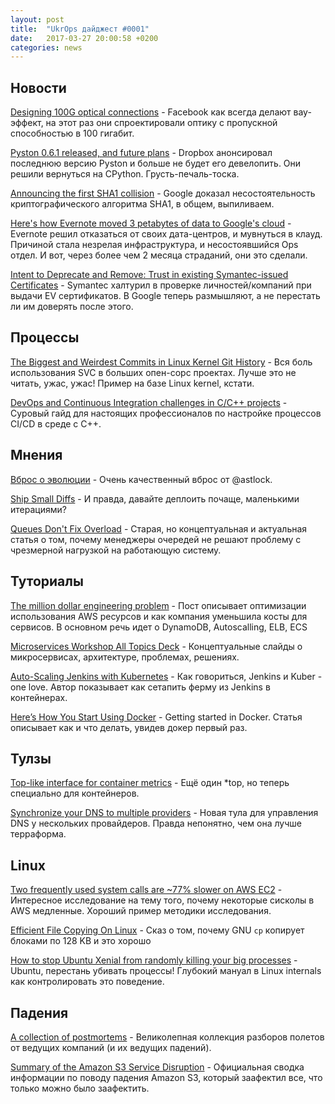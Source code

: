 ```yaml
---
layout: post
title:  "UkrOps дайджест #0001"
date:   2017-03-27 20:00:58 +0200
categories: news
---
```



Новости
-------
[Designing 100G optical connections](https://code.facebook.com/posts/1633153936991442/designing-100g-optical-connections) - Facebook как всегда делают вау-эффект, на этот раз они спроектировали оптику с пропускной способностью в 100 гигабит.  

[Pyston 0.6.1 released, and future plans](https://blog.pyston.org/2017/01/31/pyston-0-6-1-released-and-future-plans/) - Dropbox анонсировал последнюю версию Pyston и больше не будет его девелопить. Они решили вернуться на CPython. Грусть-печаль-тоска.

[Announcing the first SHA1 collision](https://security.googleblog.com/2017/02/announcing-first-sha1-collision.html) - Google доказал несостоятельность криптографического алгоритма SHA1, в общем, выпиливаем.

[Here's how Evernote moved 3 petabytes of data to Google's cloud](http://www.pcworld.com/article/3167594/data-center-cloud/heres-how-evernote-moved-3-petabytes-of-data-to-googles-cloud.html) - Evernote решил отказаться от своих дата-центров, и мувнуться в клауд. Причиной стала незрелая инфраструктура, и несостоявшийся Ops отдел. И вот, через более чем 2 месяца страданий, они это сделали.

[Intent to Deprecate and Remove: Trust in existing Symantec-issued Certificates](https://groups.google.com/a/chromium.org/forum/#!msg/blink-dev/eUAKwjihhBs/rpxMXjZHCQAJ) - Symantec халтурил в проверке личностей/компаний при выдачи EV сертификатов. В Google теперь размышляют, а не перестать ли им доверять после этого.


Процессы
--------
[The Biggest and Weirdest Commits in Linux Kernel Git History](https://www.destroyallsoftware.com/blog/2017/the-biggest-and-weirdest-commits-in-linux-kernel-git-history) - Вся боль использования SVC в больших опен-сорс проектах. Лучше это не читать, ужас, ужас! Пример на базе Linux kernel, кстати.

[DevOps and Continuous Integration challenges in C/C++ projects](http://blog.conan.io/2017/03/14/Devops-and-Continouous-Integration-Challenges-in-C-C++-Projects.html) - Суровый гайд для настоящих профессионалов по настройке процессов CI/CD в среде с C++.


Мнения
------
[Вброс о эволюции](https://ukrops.slack.com/archives/dev_random/p1489648547087416) - Очень качественный вброс от @astlock.

[Ship Small Diffs](https://blog.skyliner.io/ship-small-diffs-741308bec0d1) - И правда, давайте деплоить почаще, маленькими итерациями? 

[Queues Don't Fix Overload](http://ferd.ca/queues-don-t-fix-overload.html) - Старая, но концептуальная и актуальная статья о том, почему менеджеры очередей не решают проблему с чрезмерной нагрузкой на работающую систему.


Туториалы
---------
[The million dollar engineering problem](https://segment.com/blog/the-million-dollar-eng-problem/) - Пост описывает оптимизации использования AWS ресурсов и как компания уменьшила косты для сервисов. В основном речь идет о DynamoDB, Autoscalling, ELB, ECS

[Microservices Workshop All Topics Deck](https://www.slideshare.net/adriancockcroft/microservices-workshop-all-topics-deck-2016) - Концептуальные слайды о микросервисах, архитектуре, проблемах, решениях.

[Auto-Scaling Jenkins with Kubernetes](http://www.monkeylittle.com/blog/2017/02/09/autoscaling-jenkins-with-kubernetes.html) - Как говориться, Jenkins и Kuber - one love. Автор показывает как сетапить ферму из Jenkins в контейнерах.

[Here’s How You Start Using Docker](http://djangostars.com/blog/heres-how-you-start-using-docker/) - Getting started in Docker. Статья описывает как и что делать, увидев докер первый раз. 


Тулзы
-----
[Top-like interface for container metrics](https://github.com/bcicen/ctop) - Ещё один *top, но теперь специально для контейнеров.

[Synchronize your DNS to multiple providers](https://github.com/StackExchange/dnscontrol) - Новая тула для управления DNS у нескольких провайдеров. Правда непонятно, чем она лучше терраформа.


Linux
-----
[Two frequently used system calls are ~77% slower on AWS EC2](https://blog.packagecloud.io/eng/2017/03/08/system-calls-are-much-slower-on-ec2/) - Интересное исследование на тему того, почему некоторые сисколы в AWS медленные. Хороший пример методики исследования.

[Efficient File Copying On Linux](https://eklitzke.org/efficient-file-copying-on-linux) - Cказ о том, почему GNU `cp` копирует блоками по 128 KB и это хорошо

[How to stop Ubuntu Xenial from randomly killing your big processes](https://blog.meteor.com/how-to-stop-ubuntu-xenial-from-randomly-killing-your-big-processes-4a3e2d09323f) - Ubuntu, перестань убивать процессы! Глубокий мануал в Linux internals как контролировать это поведение.


Падения
-------
[A collection of postmortems](https://github.com/danluu/post-mortems) - Великолепная коллекция разборов полетов от ведущих компаний (и их ведущих падений).

[Summary of the Amazon S3 Service Disruption](https://aws.amazon.com/ru/message/41926/) - Официальная сводка информации по поводу падения Amazon S3, который заафектил все, что только можно было заафектить.
